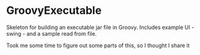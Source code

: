 # GroovyExecutable
Skeleton for building an executable jar file in Groovy. Includes example UI - swing - and a sample read from file.


Took me some time to figure out some parts of this, so I thought I share it